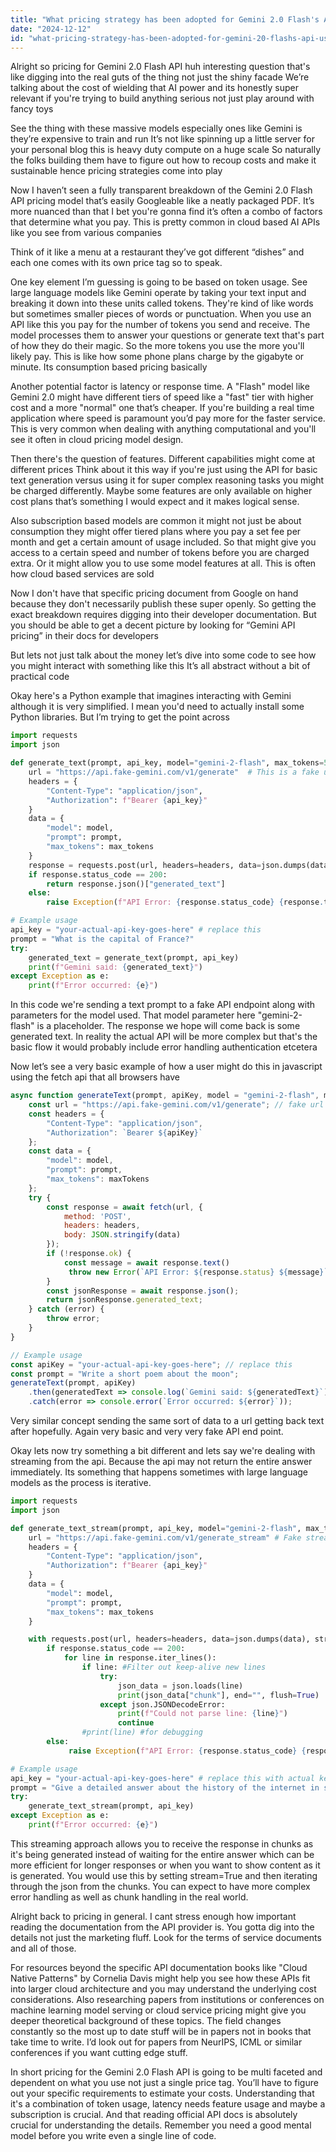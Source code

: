```yaml
---
title: "What pricing strategy has been adopted for Gemini 2.0 Flash's API usage?"
date: "2024-12-12"
id: "what-pricing-strategy-has-been-adopted-for-gemini-20-flashs-api-usage"
---
```


Alright so pricing for Gemini 2.0 Flash API huh interesting question that's like digging into the real guts of the thing not just the shiny facade We’re talking about the cost of wielding that AI power and its honestly super relevant if you're trying to build anything serious not just play around with fancy toys

See the thing with these massive models especially ones like Gemini is they’re expensive to train and run It’s not like spinning up a little server for your personal blog this is heavy duty compute on a huge scale So naturally the folks building them have to figure out how to recoup costs and make it sustainable hence pricing strategies come into play

Now I haven’t seen a fully transparent breakdown of the Gemini 2.0 Flash API pricing model that’s easily Googleable like a neatly packaged PDF. It’s more nuanced than that I bet you're gonna find it’s often a combo of factors that determine what you pay. This is pretty common in cloud based AI APIs like you see from various companies

Think of it like a menu at a restaurant they’ve got different “dishes” and each one comes with its own price tag so to speak.

One key element I’m guessing is going to be based on token usage. See large language models like Gemini operate by taking your text input and breaking it down into these units called tokens. They're kind of like words but sometimes smaller pieces of words or punctuation. When you use an API like this you pay for the number of tokens you send and receive. The model processes them to answer your questions or generate text that's part of how they do their magic. So the more tokens you use the more you'll likely pay. This is like how some phone plans charge by the gigabyte or minute. Its consumption based pricing basically

Another potential factor is latency or response time. A "Flash" model like Gemini 2.0 might have different tiers of speed like a "fast" tier with higher cost and a more "normal" one that’s cheaper. If you're building a real time application where speed is paramount you’d pay more for the faster service. This is very common when dealing with anything computational and you'll see it often in cloud pricing model design.

Then there's the question of features. Different capabilities might come at different prices Think about it this way if you're just using the API for basic text generation versus using it for super complex reasoning tasks you might be charged differently. Maybe some features are only available on higher cost plans that’s something I would expect and it makes logical sense.

Also subscription based models are common it might not just be about consumption they might offer tiered plans where you pay a set fee per month and get a certain amount of usage included. So that might give you access to a certain speed and number of tokens before you are charged extra. Or it might allow you to use some model features at all. This is often how cloud based services are sold

Now I don't have that specific pricing document from Google on hand because they don't necessarily publish these super openly. So getting the exact breakdown requires digging into their developer documentation. But you should be able to get a decent picture by looking for “Gemini API pricing” in their docs for developers

But lets not just talk about the money let’s dive into some code to see how you might interact with something like this It’s all abstract without a bit of practical code

Okay here's a Python example that imagines interacting with Gemini although it is very simplified. I mean you'd need to actually install some Python libraries. But I’m trying to get the point across

```python
import requests
import json

def generate_text(prompt, api_key, model="gemini-2-flash", max_tokens=50):
    url = "https://api.fake-gemini.com/v1/generate"  # This is a fake url remember
    headers = {
        "Content-Type": "application/json",
        "Authorization": f"Bearer {api_key}"
    }
    data = {
        "model": model,
        "prompt": prompt,
        "max_tokens": max_tokens
    }
    response = requests.post(url, headers=headers, data=json.dumps(data))
    if response.status_code == 200:
        return response.json()["generated_text"]
    else:
        raise Exception(f"API Error: {response.status_code} {response.text}")

# Example usage
api_key = "your-actual-api-key-goes-here" # replace this
prompt = "What is the capital of France?"
try:
    generated_text = generate_text(prompt, api_key)
    print(f"Gemini said: {generated_text}")
except Exception as e:
    print(f"Error occurred: {e}")
```

In this code we're sending a text prompt to a fake API endpoint along with parameters for the model used. That model parameter here "gemini-2-flash" is a placeholder. The response we hope will come back is some generated text. In reality the actual API will be more complex but that's the basic flow it would probably include error handling authentication etcetera

Now let’s see a very basic example of how a user might do this in javascript using the fetch api that all browsers have

```javascript
async function generateText(prompt, apiKey, model = "gemini-2-flash", maxTokens = 50) {
    const url = "https://api.fake-gemini.com/v1/generate"; // fake url remember
    const headers = {
        "Content-Type": "application/json",
        "Authorization": `Bearer ${apiKey}`
    };
    const data = {
        "model": model,
        "prompt": prompt,
        "max_tokens": maxTokens
    };
    try {
        const response = await fetch(url, {
            method: 'POST',
            headers: headers,
            body: JSON.stringify(data)
        });
        if (!response.ok) {
            const message = await response.text()
             throw new Error(`API Error: ${response.status} ${message}`);
        }
        const jsonResponse = await response.json();
        return jsonResponse.generated_text;
    } catch (error) {
        throw error;
    }
}

// Example usage
const apiKey = "your-actual-api-key-goes-here"; // replace this
const prompt = "Write a short poem about the moon";
generateText(prompt, apiKey)
    .then(generatedText => console.log(`Gemini said: ${generatedText}`))
    .catch(error => console.error(`Error occurred: ${error}`));
```

Very similar concept sending the same sort of data to a url getting back text after hopefully. Again very basic and very very fake API end point.

Okay lets now try something a bit different and lets say we're dealing with streaming from the api. Because the api may not return the entire answer immediately. Its something that happens sometimes with large language models as the process is iterative.

```python
import requests
import json

def generate_text_stream(prompt, api_key, model="gemini-2-flash", max_tokens=50):
    url = "https://api.fake-gemini.com/v1/generate_stream" # Fake streaming endpoint
    headers = {
        "Content-Type": "application/json",
        "Authorization": f"Bearer {api_key}"
    }
    data = {
        "model": model,
        "prompt": prompt,
        "max_tokens": max_tokens
    }

    with requests.post(url, headers=headers, data=json.dumps(data), stream=True) as response:
        if response.status_code == 200:
            for line in response.iter_lines():
                if line: #Filter out keep-alive new lines
                    try:
                        json_data = json.loads(line)
                        print(json_data["chunk"], end="", flush=True)
                    except json.JSONDecodeError:
                        print(f"Could not parse line: {line}")
                        continue
                #print(line) #for debugging
        else:
             raise Exception(f"API Error: {response.status_code} {response.text}")

# Example usage
api_key = "your-actual-api-key-goes-here" # replace this with actual key
prompt = "Give a detailed answer about the history of the internet in short form"
try:
    generate_text_stream(prompt, api_key)
except Exception as e:
    print(f"Error occurred: {e}")

```
This streaming approach allows you to receive the response in chunks as it's being generated instead of waiting for the entire answer which can be more efficient for longer responses or when you want to show content as it is generated. You would use this by setting stream=True and then iterating through the json from the chunks. You can expect to have more complex error handling as well as chunk handling in the real world.

Alright back to pricing in general. I cant stress enough how important reading the documentation from the API provider is. You gotta dig into the details not just the marketing fluff. Look for the terms of service documents and all of those.

For resources beyond the specific API documentation books like "Cloud Native Patterns" by Cornelia Davis might help you see how these APIs fit into larger cloud architecture and you may understand the underlying cost considerations. Also researching papers from institutions or conferences on machine learning model serving or cloud service pricing might give you deeper theoretical background of these topics. The field changes constantly so the most up to date stuff will be in papers not in books that take time to write. I’d look out for papers from NeurIPS, ICML or similar conferences if you want cutting edge stuff.

In short pricing for the Gemini 2.0 Flash API is going to be multi faceted and dependent on what you use not just a single price tag. You’ll have to figure out your specific requirements to estimate your costs. Understanding that it's a combination of token usage, latency needs feature usage and maybe a subscription is crucial. And that reading official API docs is absolutely crucial for understanding the details. Remember you need a good mental model before you write even a single line of code.
